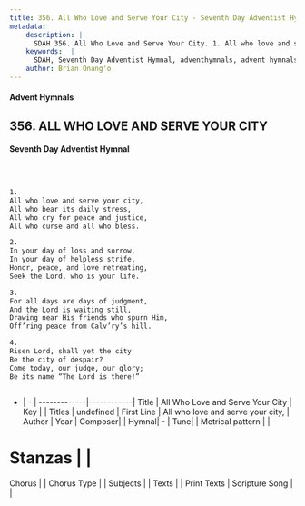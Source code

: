 ```yaml
---
title: 356. All Who Love and Serve Your City - Seventh Day Adventist Hymnal
metadata:
    description: |
      SDAH 356. All Who Love and Serve Your City. 1. All who love and serve your city, All who bear its daily stress, All who cry for peace and justice, All who curse and all who bless.
    keywords:  |
      SDAH, Seventh Day Adventist Hymnal, adventhymnals, advent hymnals, All Who Love and Serve Your City, All who love and serve your city, 
    author: Brian Onang'o
---
```


#### Advent Hymnals
## 356. ALL WHO LOVE AND SERVE YOUR CITY
#### Seventh Day Adventist Hymnal

```txt



1.
All who love and serve your city,
All who bear its daily stress,
All who cry for peace and justice,
All who curse and all who bless.

2.
In your day of loss and sorrow,
In your day of helpless strife,
Honor, peace, and love retreating,
Seek the Lord, who is your life.

3.
For all days are days of judgment,
And the Lord is waiting still,
Drawing near His friends who spurn Him,
Off’ring peace from Calv’ry’s hill.

4.
Risen Lord, shall yet the city
Be the city of despair?
Come today, our judge, our glory;
Be its name “The Lord is there!”



```

- |   -  |
-------------|------------|
Title | All Who Love and Serve Your City |
Key |  |
Titles | undefined |
First Line | All who love and serve your city, |
Author | 
Year | 
Composer|  |
Hymnal|  - |
Tune|  |
Metrical pattern | |
# Stanzas |  |
Chorus |  |
Chorus Type |  |
Subjects |  |
Texts |  |
Print Texts | 
Scripture Song |  |
  

